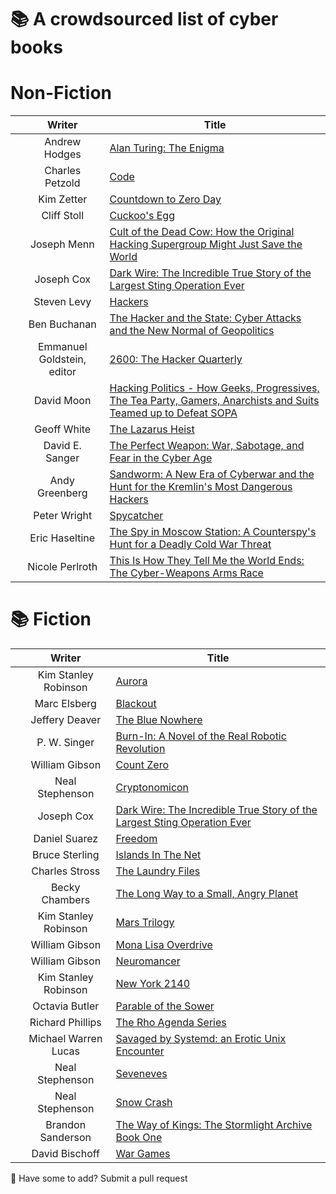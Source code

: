         
# 📚 A crowdsourced list of cyber books
# Non-Fiction

|      | Writer | Title     |
| :---        |    :----:   |   -----------     |
|    | Andrew Hodges       | [Alan Turing: The Enigma](https://en.wikipedia.org/wiki/Alan_Turing:_The_Enigma)      |
|   | Charles Petzold       | [Code](https://en.wikipedia.org/wiki/Code:_The_Hidden_Language_of_Computer_Hardware_and_Software)    |
| | Kim Zetter | [Countdown to Zero Day](https://www.penguinrandomhouse.com/books/219931/countdown-to-zero-day-by-kim-zetter) |
|    | Cliff Stoll        | [Cuckoo's Egg](https://en.wikipedia.org/wiki/The_Cuckoo%27s_Egg_(book))    |
| | Joseph Menn | [Cult of the Dead Cow: How the Original Hacking Supergroup Might Just Save the World](https://www.amazon.com/Cult-Dead-Cow-Original-Supergroup-ebook/dp/B07J54F9KR) |
|  | Joseph Cox | [Dark Wire: The Incredible True Story of the Largest Sting Operation Ever](https://www.hachettebookgroup.com/titles/joseph-cox/dark-wire/9781541702691)|
|    | Steven Levy       | [Hackers](https://en.wikipedia.org/wiki/Hackers:_Heroes_of_the_Computer_Revolution)     |
|  |    Ben Buchanan   |   [The Hacker and the State: Cyber Attacks and the New Normal of Geopolitics](https://www.hup.harvard.edu/catalog.php?isbn=9780674987555)     |
|  | Emmanuel Goldstein, editor | [2600: The Hacker Quarterly](https://www.2600.com)|
|  | David Moon | [Hacking Politics - How Geeks, Progressives, The Tea Party, Gamers, Anarchists and Suits Teamed up to Defeat SOPA](https://www.jstor.org/stable/j.ctt1bkm5rz) |
|  | Geoff White | [The Lazarus Heist](https://www.penguin.co.uk/books/447163/the-lazarus-heist-by-white-geoff/9780241554272) |
|  | David E. Sanger | [The Perfect Weapon: War, Sabotage, and Fear in the Cyber Age](https://en.wikipedia.org/wiki/The_Perfect_Weapon:_War,_Sabotage,_and_Fear_in_the_Cyber_Age) |
|  | Andy Greenberg | [Sandworm: A New Era of Cyberwar and the Hunt for the Kremlin's Most Dangerous Hackers](https://www.penguinrandomhouse.com/books/597684/sandworm-by-andy-greenberg) |
|    | Peter Wright       | [Spycatcher](https://en.wikipedia.org/wiki/Spycatcher)      |
|  |    Eric Haseltine  | [The Spy in Moscow Station: A Counterspy's Hunt for a Deadly Cold War Threat](https://us.macmillan.com/books/9781250301161)   |
|   | Nicole Perlroth       | [This Is How They Tell Me the World Ends: The Cyber-Weapons Arms Race](https://en.wikipedia.org/wiki/This_Is_How_They_Tell_Me_the_World_Ends:_The_Cyberweapons_Arms_Race)      |


        
# 📚 Fiction

|      | Writer | Title    |
| :---        |    :----:   |   -----------     |
|  | Kim Stanley Robinson | [Aurora](https://en.wikipedia.org/wiki/Aurora_(novel)) |
|  | Marc Elsberg | [Blackout](https://en.wikipedia.org/wiki/Blackout_(Elsberg_novel)) |
|  | Jeffery Deaver | [The Blue Nowhere](https://www.jefferydeaver.com/novel/the-blue-nowhere) | 
|  | P. W. Singer | [Burn-In: A Novel of the Real Robotic Revolution](https://en.wikipedia.org/wiki/P._W._Singer#Burn-In:_A_Novel_of_the_Real_Robotic_Revolution) |
|  | William Gibson | [Count Zero](https://en.wikipedia.org/wiki/Count_Zero)   |
|    |    Neal Stephenson    |   [Cryptonomicon](https://en.wikipedia.org/wiki/Cryptonomicon)    |
| | Joseph Cox | [Dark Wire: The Incredible True Story of the Largest Sting Operation Ever ](https://www.hachettebookgroup.com/titles/joseph-cox/dark-wire/9781541702691) |
|  | Daniel Suarez | [Freedom](https://en.wikipedia.org/wiki/Freedom%E2%84%A2) | 
|  | Bruce Sterling | [Islands In The Net](https://en.wikipedia.org/wiki/Islands_in_the_Net) |
|  | Charles Stross | [The Laundry Files](https://en.m.wikipedia.org/wiki/The_Laundry_Files) |
|  | Becky Chambers | [The Long Way to a Small, Angry Planet](https://en.wikipedia.org/wiki/The_Long_Way_to_a_Small,_Angry_Planet) |
|  | Kim Stanley Robinson | [Mars Trilogy](https://en.wikipedia.org/wiki/New_York_2140) |
|  | William Gibson | [Mona Lisa Overdrive](https://en.wikipedia.org/wiki/Mona_Lisa_Overdrive)    |
| | William Gibson | [Neuromancer](https://en.wikipedia.org/wiki/Neuromancer)    |
|  | Kim Stanley Robinson | [New York 2140](https://en.wikipedia.org/wiki/New_York_2140) |
|  | Octavia Butler | [Parable of the Sower](https://en.wikipedia.org/wiki/Parable_of_the_Sower_(novel)) |
|  | Richard Phillips | [The Rho Agenda Series](https://www.goodreads.com/series/61746-the-rho-agenda) |
|  | Michael Warren Lucas | [Savaged by Systemd: an Erotic Unix Encounter](https://www.amazon.com/Savaged-Systemd-Erotic-Unix-Encounter-ebook/dp/B075DYXZW1) |
|  | Neal Stephenson | [Seveneves](https://en.wikipedia.org/wiki/Seveneves) |
|   | Neal Stephenson       | [Snow Crash](https://en.wikipedia.org/wiki/Snow_Crash)      |
|  | Brandon Sanderson | [The Way of Kings: The Stormlight Archive Book One](https://en.m.wikipedia.org/wiki/The_Stormlight_Archive) |
| | David Bischoff | [War Games ](https://www.goodreads.com/en/book/show/74328) |




🙋 Have some to add? Submit a pull request

